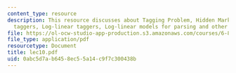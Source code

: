 ```yaml
---
content_type: resource
description: This resource discusses about Tagging Problem, Hidden Markov Model (HMM)
  taggers, Log-linear taggers, Log-linear models for parsing and other problems.
file: https://ol-ocw-studio-app-production.s3.amazonaws.com/courses/6-864-advanced-natural-language-processing-fall-2005/0abc5d7ab6458ec55a14c9f7c300438b_lec10.pdf
file_type: application/pdf
resourcetype: Document
title: lec10.pdf
uid: 0abc5d7a-b645-8ec5-5a14-c9f7c300438b
---
```

